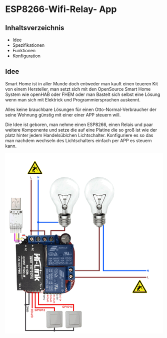 # ESP8266-Wifi-Relay- App

## Inhaltsverzeichnis

* Idee
* Spezifikationen
* Funktionen
* Konfiguration


## Idee
Smart Home ist in aller Munde doch entweder man kauft einen teueren Kit von einem
Hersteller, man setzt sich mit den OpenSource Smart Home System wie openHAB oder FHEM
oder man Bastelt sich selbst eine Lösung wenn man sich mit Elektrick und Programmiersprachen
auskennt.

Alles keine brauchbare Lösungen für einen Otto-Normal-Verbraucher der seine Wohnung günstig
mit einer einer APP steuern will.

Die Idee ist geboren, man nehme einen ESP8266, einen Relais und paar weitere Komponente
und setze die auf eine Platine die so groß ist wie der platz hinter jedem Handelsüblchen
Lichtschalter. Konfiguriere es so das man nachdem wechseln des Lichtschalters einfach
per APP es steuern kann.

![esp8255_board](/bilder_git/esp8255_board.png?raw=true)